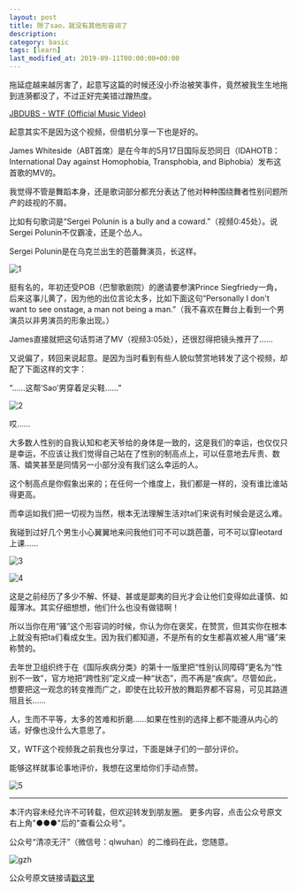 ```yaml
---
layout: post
title: 除了sao，就没有其他形容词了  
description: 
category: basic
tags: [learn]
last_modified_at: 2019-09-11T00:00:00+00:00
---
```


拖延症越来越厉害了，起意写这篇的时候还没小乔治被笑事件，竟然被我生生地拖到涟漪都没了，不过正好完美错过蹭热度。

[JBDUBS - WTF (Official Music Video)](https://www.youtube.com/watch?v=oQuRUNEKLBY)

起意其实不是因为这个视频，但借机分享一下也是好的。

James Whiteside（ABT首席）是在今年的5月17日国际反恐同日（IDAHOTB：International Day against Homophobia, Transphobia, and Biphobia）发布这首歌的MV的。

我觉得不管是舞蹈本身，还是歌词部分都充分表达了他对种种围绕舞者性别问题所产的歧视的不屑。

比如有句歌词是“Sergei Polunin is a bully and a coward.”（视频0:45处）。说Sergei Polunin不仅霸凌，还是个怂人。

Sergei Polunin是在乌克兰出生的芭蕾舞演员，长这样。

![1](/../assets/img/2019-09-10/D6i_gcDXkAAgyQU.jpg)

挺有名的，年初还受POB（巴黎歌剧院）的邀请要参演Prince Siegfriedy一角，后来这事儿黄了，因为他的出位言论太多，比如下面这句“Personally I don't want to see onstage, a man not being a man.”（我不喜欢在舞台上看到一个男演员以非男演员的形象出现。）

James直接就把这句话剪进了MV（视频3:05处），还很怼得把镜头推开了……

又说偏了，转回来说起意。是因为当时看到有些人貌似赞赏地转发了这个视频，却配了下面这样的文字：

“……这帮‘Sao’男穿着足尖鞋……”

![2](/../assets/img/2019-09-10/640.gif)

哎……

大多数人性别的自我认知和老天爷给的身体是一致的，这是我们的幸运，也仅仅只是幸运，不应该让我们觉得自己站在了性别的制高点上，可以任意地去斥责、数落、嬉笑甚至是同情另一小部分没有我们这么幸运的人。

这个制高点是你假象出来的；在任何一个维度上，我们都是一样的，没有谁比谁站得更高。

而幸运如我们把一切视为当然，根本无法理解生活对ta们来说有时候会是这么难。

我碰到过好几个男生小心翼翼地来问我他们可不可以跳芭蕾，可不可以穿leotard上课……

![3](/../assets/img/2019-09-10/1005019962.jpg)

![4](/../assets/img/2019-09-10/1777749778.jpg)

这是之前经历了多少不解、怀疑、甚或是鄙夷的目光才会让他们变得如此谨慎、如履薄冰。其实仔细想想，他们什么也没有做错啊！

所以当你在用“骚”这个形容词的时候，你认为你在褒奖，在赞赏，但其实你在根本上就没有把ta们看成女生。因为我们都知道，不是所有的女生都喜欢被人用“骚”来称赞的。

去年世卫组织终于在《国际疾病分类》的第十一版里把“性别认同障碍”更名为“性别不一致”，官方地把“跨性别”定义成一种“状态”，而不再是“疾病”。尽管如此，想要把这一观念的转变推而广之，即使在比较开放的舞蹈界都不容易，可见其路道阻且长……

人，生而不平等，太多的苦难和折磨……如果在性别的选择上都不能遵从内心的话，好像也没什么大意思了。

又，WTF这个视频我之前我也分享过，下面是妹子们的一部分评价。

能够这样就事论事地评价，我想在这里给你们手动点赞。

![5](/../assets/img/2019-09-10/310052441.jpg)

<hr>

本汗内容未经允许不可转载，但欢迎转发到朋友圈。
更多内容，点击公众号原文右上角"●●●"后的"查看公众号"。

公众号“清凉无汗”（微信号：qlwuhan）的二维码在此，您随意。

![gzh](/../assets/img/gzh.png)

公众号原文链接请[戳这里](https://mp.weixin.qq.com/s/hUkBjk7dIq-10wTmGrGvGw)
